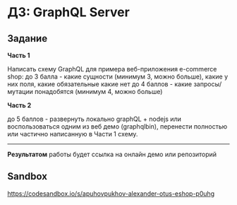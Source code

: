 # ДЗ: GraphQL Server

## Задание

**Часть 1**

Написать схему GraphQL для примера веб-приложения e-commerce shop:
до 3 балла - какие сущности (минимум 3, можно больше), какие у них поля, какие обязательные какие нет
до 4 баллов - какие запросы/мутации понадобятся (минимум 4, можно больше)

**Часть 2**

до 5 баллов - развернуть локально graphQL + nodejs или воспользоваться одним из веб демо (graphqlbin), перенести полностью или частично написанную в Части 1 схему.

---

**Результатом** работы будет ссылка на онлайн демо или репозиторий

## Sandbox
https://codesandbox.io/s/apuhovpukhov-alexander-otus-eshop-p0uhg